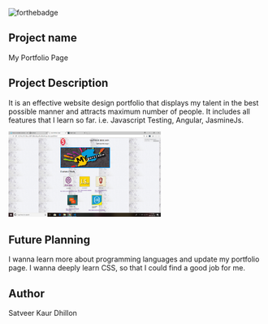 ![forthebadge](https://forthebadge.com/images/badges/built-with-love.svg)

## Project name

My Portfolio Page

## Project Description

It is an effective website design portfolio that displays my talent in the best possible manner and attracts maximum number of people. It includes all features that I learn so far. i.e. Javascript Testing, Angular, JasmineJs.

<img src="Screenshot (11).png" width = "300px">

## Future Planning

I wanna learn more about programming languages and update my portfolio page.
I wanna deeply learn CSS, so that I could find a good job for me.

## Author

Satveer Kaur Dhillon


